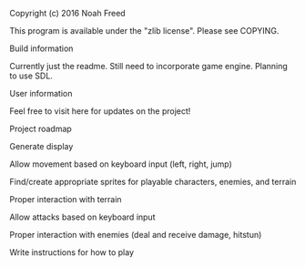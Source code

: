 
Copyright (c) 2016 Noah Freed

This program is available under the "zlib license". Please see COPYING.

Build information

Currently just the readme. Still need to incorporate game engine. Planning to use SDL.



User information

Feel free to visit here for updates on the project!



Project roadmap

Generate display

Allow movement based on keyboard input (left, right, jump)

Find/create appropriate sprites for playable characters, enemies, and terrain

Proper interaction with terrain

Allow attacks based on keyboard input

Proper interaction with enemies (deal and receive damage, hitstun)

Write instructions for how to play
